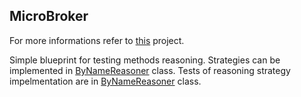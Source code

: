 ## MicroBroker
For more informations refer to [this](https://github.com/SBDiAO/broker-for-microservices-sbdiao) project.

Simple blueprint for testing methods reasoning. Strategies can be implemented in [ByNameReasoner](.\src\main\java\pl\sundayprogrammer\broker\core\strategy\ByNameReasoner.java) class.
Tests of reasoning strategy impelmentation are in [ByNameReasoner](.\src\test\java\pl\sundayprogrammer\broker\core\strategy\ByNameReasonerTest.java) class.
